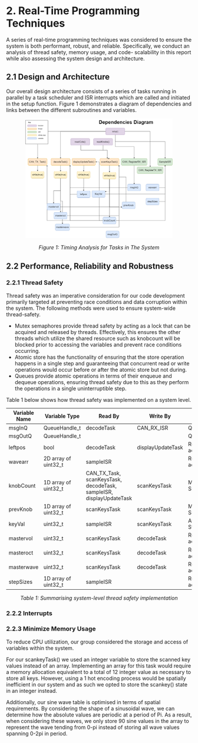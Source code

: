 # 2. Real-Time Programming Techniques

A series of real-time programming techniques was considered to ensure the system is both performant, robust, and reliable. Specifically, we conduct an analysis of thread safety, memory usage, and code- scalability in this report while also assessing the system design and architecture.     

## 2.1 Design and Architecture

Our overall design architecture consists of a series of tasks running in parallel by a task scheduler and ISR interrupts which are called and initiated in the setup function. Figure 1 demonstrates a diagram of dependencies and links between the different subroutines and variables.  


<p align="center">
<img src="/Images/Dependencies Diagram Emb CW2.png" width="400" alt="Figure 1: Links between the different subroutines and variables">
  
  <p align="center">
    <em>
  Figure 1: Timing Analysis for Tasks in The System
    </em>
 </p>
</p>


## 2.2 Performance, Reliability and Robustness

### 2.2.1 Thread Safety

Thread safety was an imperative consideration for our code development primarily targeted at preventing race conditions and data corruption within the system. The following methods were used to ensure system-wide thread-safety.  

* Mutex semaphores provide thread safety by acting as a lock that can be acquired and released by threads. Effectively, this ensures the other threads which utilize the shared resource such as knobcount will be blocked prior to accessing the variables and prevent race conditions occurring. 
* Atomic store has the functionality of ensuring that the store operation happens in a single step and guaranteeing that concurrent read or write operations would occur before or after the atomic store but not during.   
* Queues provide atomic operations in terms of their enqueue and dequeue operations, ensuring thread safety due to this as they perform the operations in a single uninterruptible step. 

Table 1 below shows how thread safety was implemented on a system level.  

| Variable Name | Variable Type        | Read By               | Write By                                | Access Method       |
| ------------- | --------------------| ---------------------| ---------------------------------------|---------------------|
| msgInQ        | QueueHandle_t        | decodeTask           | CAN_RX_ISR                              | Queue               |
| msgOutQ       | QueueHandle_t        |                      |                                         | Queue               |
| leftpos       | bool                 | decodeTask           | displayUpdateTask                       | Regular access      |
| wavearr       | 2D array of uint32_t | sampleISR            |                                         | Regular access      |
| knobCount     | 1D array of uint32_t | CAN_TX_Task, scanKeysTask, decodeTask, sampleISR, displayUpdateTask          | scanKeysTask               | Mutex, Semaphore    |
| prevKnob      | 1D array of uint32_t | scanKeysTask         | scanKeysTask                            | Mutex, Semaphore    |
| keyVal        | uint32_t             | sampleISR            | scanKeysTask                            | Atomic Store        |
| mastervol     | uint32_t             | scanKeysTask         | decodeTask                              | Regular access      |
| masteroct     | uint32_t             | scanKeysTask         | decodeTask                              | Regular access      |
| masterwave    | uint32_t             | scanKeysTask         | decodeTask                              | Regular access      |
| stepSizes     | 1D array of uint32_t | sampleISR            |                                         | Regular access      |


  <p align="center">
    <em>
  Table 1: Summarising system-level thread safety implementation 
    </em>
 </p>
 
 
### 2.2.2 Interrupts 

### 2.2.3 Minimize Memory Usage

To reduce CPU utilization, our group considered the storage and access of variables within the system.   

For our scankeyTask() we used an integer variable to store the scanned key values instead of an array. Implementing an array for this task would require a memory allocation equivalent to a total of 12 integer value as necessary to store all keys. However, using a 1 hot encoding process would be spatially inefficient in our system and as such we opted to store the scankey() state in an integer instead.  

Additionally, our sine wave table is optimised in terms of spatial requirements. By considering the shape of a sinusoidal wave, we can determine how the absolute values are periodic at a period of Pi. As a result, when considering these waves, we only store 90 sine values in the array to represent the wave tending from 0-pi instead of storing all wave values spanning 0-2pi in period.   
